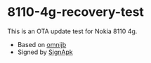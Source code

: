 # 8110-4g-recovery-test

This is an OTA update test for Nokia 8110 4g.

* Based on [omnijb](http://omnijb.831337.xyz/)
* Signed by [SignApk](https://github.com/techexpertize/SignApk)
